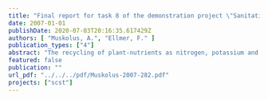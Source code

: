 ```yaml
---
title: "Final report for task 8 of the demonstration project \"Sanitation Concepts for Separate Treatment of Urine, Faeces and Greywater\" (SCST) , Fertilizer Usage"
date: 2007-01-01
publishDate: 2020-07-03T20:16:35.617429Z
authors: [ "Muskolus, A.", "Ellmer, F." ]
publication_types: ["4"]
abstract: "The recycling of plant-nutrients as nitrogen, potassium and phosphorus from human nutrition is considered to be a preposition towards sustainable agriculture. Commonly, human excreta are collected together with waste water and other liquid wastes from households and small industries. During the treatment in central sewage-works the valuable nutrients cannot be separated from potentially harmful substances such as heavy metals. Therefore, the application of sewage-sludge on agricultural fields is strongly limited. Today, in Germany a major amount of sewage sludge is burned in waste incineration plants. This means a dissemination of phosphorus, potassium and nitrogen into the atmosphere. Phosphorus and potassium fertilisers are extracted in mines and as such non-renewable. A shortage of phosphorus to be used as fertiliser is expected to arise within the next 80 years (STEEN, 1998). Alternative Sanitation Concepts such as the separate collection and treatment of urine and faeces prevent the contamination of the plant nutrients with potentially harmful or unwanted substances from other liquid wastes. The main feature of this concept is the use of a separation toilet. It can be used in the same way as any other common flushing-toilet but has a special valve for separate urine collection. The urine can easily be stored in containers e.g. in the basement of a house and used as fertiliser. A composting process ensures hygienisation of the solid faeces separated from flushing water. Due to its low content of nitrogen all remaining waste water can be treated in a constructed wetland. The studies introduced followingly were carried out within the scope of the SCST (Sanitation System of Separate Treatment) research project. This EU-Life demonstration project is a result of the cooperation of the KompetenzZentrum Wasser Berlin, Berliner Wasserbetriebe, Veolia Water and Anjou Recherche. It contains a setup of a complete Alternative Sanitation system including the conversion of 10 private households and two office-buildings as well as a biogasplant and a constructed wetland in Berlin-Stahnsdorf. It was the aim of the SCST-project to demonstrate the feasibility of an alternative sanitation system working with separation toilets. Apart from the technical questions to be answered it was necessary to know how urine and faeces are to be used in agriculture. The following four questions point out the aspects which needed to be investigated in detail: (i) How are the fertilising effects of urine und faeces compared to conventional mineral fertiliser? (ii) What impact has urine to soil organisms? (iii) How much gaseous nitrogen is lost after application? (iv) Would farmers and consumers accept urine as fertiliser? In this report you will find the four mentioned aspects investigated. This was done by carrying out laboratory or field experiments as well as acceptance SCST Final Report Task 8 – Fertiliser usage – Muskolus, Humboldt University of Berlin - 4 - studies for each of them accordingly. You will find a detailed description of the methods and materials used as well as the results and statistical evaluation as appropriate. Regardless of the advantages possibly reached by a treatment of urine in the presented studies it was assumed that pure urine was used. It is still not known what kind of processing is suitable to reduce the water content of urine or any unwanted substances and whether the energy input during the treatment is justifiable or not. However, some results of the studies followingly presented may change if treated urine instead of pure urine was used."
featured: false
publication: ""
url_pdf: "../../../pdf/Muskolus-2007-282.pdf"
projects: ["scst"]
---
```


